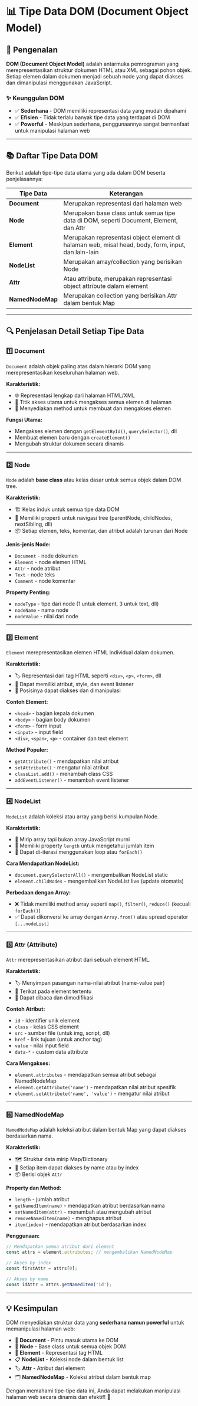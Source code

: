 # 📊 Tipe Data DOM (Document Object Model)

## 🎯 Pengenalan

**DOM (Document Object Model)** adalah antarmuka pemrograman yang merepresentasikan struktur dokumen HTML atau XML sebagai pohon objek. Setiap elemen dalam dokumen menjadi sebuah node yang dapat diakses dan dimanipulasi menggunakan JavaScript.

### ✨ Keunggulan DOM

- ✅ **Sederhana** - DOM memiliki representasi data yang mudah dipahami
- ✅ **Efisien** - Tidak terlalu banyak tipe data yang terdapat di DOM
- ✅ **Powerful** - Meskipun sederhana, penggunaannya sangat bermanfaat untuk manipulasi halaman web

---

## 📚 Daftar Tipe Data DOM

Berikut adalah tipe-tipe data utama yang ada dalam DOM beserta penjelasannya:

| Tipe Data | Keterangan |
|-----------|------------|
| **Document** | Merupakan representasi dari halaman web |
| **Node** | Merupakan base class untuk semua tipe data di DOM, seperti Document, Element, dan Attr |
| **Element** | Merupakan representasi object element di halaman web, misal head, body, form, input, dan lain-lain |
| **NodeList** | Merupakan array/collection yang berisikan Node |
| **Attr** | Atau attribute, merupakan representasi object attribute dalam element |
| **NamedNodeMap** | Merupakan collection yang berisikan Attr dalam bentuk Map |

---

## 🔍 Penjelasan Detail Setiap Tipe Data

### 1️⃣ **Document**

`Document` adalah objek paling atas dalam hierarki DOM yang merepresentasikan keseluruhan halaman web.

**Karakteristik:**
- 🌐 Representasi lengkap dari halaman HTML/XML
- 🔑 Titik akses utama untuk mengakses semua elemen di halaman
- 🎯 Menyediakan method untuk membuat dan mengakses elemen

**Fungsi Utama:**
- Mengakses elemen dengan `getElementById()`, `querySelector()`, dll
- Membuat elemen baru dengan `createElement()`
- Mengubah struktur dokumen secara dinamis

---

### 2️⃣ **Node**

`Node` adalah **base class** atau kelas dasar untuk semua objek dalam DOM tree.

**Karakteristik:**
- 🏗️ Kelas induk untuk semua tipe data DOM
- 🔗 Memiliki properti untuk navigasi tree (parentNode, childNodes, nextSibling, dll)
- 📦 Setiap elemen, teks, komentar, dan atribut adalah turunan dari Node

**Jenis-jenis Node:**
- `Document` - node dokumen
- `Element` - node elemen HTML
- `Attr` - node atribut
- `Text` - node teks
- `Comment` - node komentar

**Property Penting:**
- `nodeType` - tipe dari node (1 untuk element, 3 untuk text, dll)
- `nodeName` - nama node
- `nodeValue` - nilai dari node

---

### 3️⃣ **Element**

`Element` merepresentasikan elemen HTML individual dalam dokumen.

**Karakteristik:**
- 🏷️ Representasi dari tag HTML seperti `<div>`, `<p>`, `<form>`, dll
- 🎨 Dapat memiliki atribut, style, dan event listener
- 📍 Posisinya dapat diakses dan dimanipulasi

**Contoh Element:**
- `<head>` - bagian kepala dokumen
- `<body>` - bagian body dokumen
- `<form>` - form input
- `<input>` - input field
- `<div>`, `<span>`, `<p>` - container dan text element

**Method Populer:**
- `getAttribute()` - mendapatkan nilai atribut
- `setAttribute()` - mengatur nilai atribut
- `classList.add()` - menambah class CSS
- `addEventListener()` - menambah event listener

---

### 4️⃣ **NodeList**

`NodeList` adalah koleksi atau array yang berisi kumpulan Node.

**Karakteristik:**
- 📝 Mirip array tapi bukan array JavaScript murni
- 🔢 Memiliki property `length` untuk mengetahui jumlah item
- 🔄 Dapat di-iterasi menggunakan loop atau `forEach()`

**Cara Mendapatkan NodeList:**
- `document.querySelectorAll()` - mengembalikan NodeList static
- `element.childNodes` - mengembalikan NodeList live (update otomatis)

**Perbedaan dengan Array:**
- ❌ Tidak memiliki method array seperti `map()`, `filter()`, `reduce()` (kecuali `forEach()`)
- ✅ Dapat dikonversi ke array dengan `Array.from()` atau spread operator `[...nodeList]`

---

### 5️⃣ **Attr (Attribute)**

`Attr` merepresentasikan atribut dari sebuah element HTML.

**Karakteristik:**
- 🏷️ Menyimpan pasangan nama-nilai atribut (name-value pair)
- 🎯 Terikat pada element tertentu
- 📝 Dapat dibaca dan dimodifikasi

**Contoh Atribut:**
- `id` - identifier unik element
- `class` - kelas CSS element
- `src` - sumber file (untuk img, script, dll)
- `href` - link tujuan (untuk anchor tag)
- `value` - nilai input field
- `data-*` - custom data attribute

**Cara Mengakses:**
- `element.attributes` - mendapatkan semua atribut sebagai NamedNodeMap
- `element.getAttribute('name')` - mendapatkan nilai atribut spesifik
- `element.setAttribute('name', 'value')` - mengatur nilai atribut

---

### 6️⃣ **NamedNodeMap**

`NamedNodeMap` adalah koleksi atribut dalam bentuk Map yang dapat diakses berdasarkan nama.

**Karakteristik:**
- 🗺️ Struktur data mirip Map/Dictionary
- 🔑 Setiap item dapat diakses by name atau by index
- 📦 Berisi objek `Attr`

**Property dan Method:**
- `length` - jumlah atribut
- `getNamedItem(name)` - mendapatkan atribut berdasarkan nama
- `setNamedItem(attr)` - menambah atau mengubah atribut
- `removeNamedItem(name)` - menghapus atribut
- `item(index)` - mendapatkan atribut berdasarkan index

**Penggunaan:**
```javascript
// Mendapatkan semua atribut dari element
const attrs = element.attributes; // mengembalikan NamedNodeMap

// Akses by index
const firstAttr = attrs[0];

// Akses by name
const idAttr = attrs.getNamedItem('id');
```

---

## 💡 Kesimpulan

DOM menyediakan struktur data yang **sederhana namun powerful** untuk memanipulasi halaman web:

- 📄 **Document** - Pintu masuk utama ke DOM
- 🌳 **Node** - Base class untuk semua objek DOM
- 🧩 **Element** - Representasi tag HTML
- 📋 **NodeList** - Koleksi node dalam bentuk list
- 🏷️ **Attr** - Atribut dari element
- 🗂️ **NamedNodeMap** - Koleksi atribut dalam bentuk map

Dengan memahami tipe-tipe data ini, Anda dapat melakukan manipulasi halaman web secara dinamis dan efektif! 🚀
